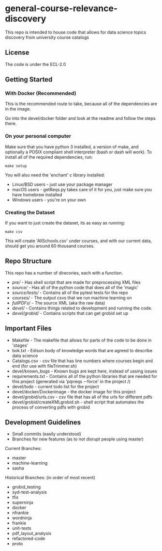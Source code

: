 # general-course-relevance-discovery

This repo is intended to house code that allows for data science topics discovery from university course catalogs

## License

The code is under the ECL-2.0

## Getting Started

### With Docker (Recommended)

This is the recommended route to take, because all of the dependencies are in the image.

Go into the devel/docker folder and look at the readme and follow the steps there.

### On your personal computer

Make sure that you have python 3 installed, a version of make, and optionally a POSIX compliant shell interpreter (bash or dash will work).
To install all of the required dependencies, run:
```
make setup
```

You will also need the 'enchant' c library installed:
* Linux/BSD users - just use your package manager
* macOS users - getReqs.py takes care of it for you, just make sure you have homebrew installed
* Windows users - you're on your own

### Creating the Dataset

If you want to just create the dataset, its as easy as running:
```
make csv
```
This will create 'AllSchools.csv' under courses, and with our current data, should get you around 60 thousand courses.

## Repo Structure

This repo has a number of direcories, each with a function.
* *pre/* - Has shell script that are made for preprocessing XML files
* *source/* - Has all of the python code that does all of the 'magic'
* *source/tests/* - Contains all of the pytest tests for the repo
* *courses/* - The output csvs that we run machine learning on
* *fullPDFs/* - The source XML (aka the raw data)
* *devel/* - Contains things related to development and running the code.
* *devel/grobid/* - Contains scripts that can get grobid set up

## Important Files

* Makefile - The makefile that allows for parts of the code to be done in 'stages'
* bok.txt - Edison body of knowledge words that are agreed to describe data science
* Catalogs.csv - csv file that has line numbers where courses begin and end (for use with fileTrimmer.sh)
* devel/known\_bugs - Known bugs are kept here, instead of ussing issues
* requirements.txt - Contains all of the python libraries that are needed for this project (generated via 'pipreqs --force' in the project /)
* devel/todo - current todo list for the project
* devel/docker/Dockerimage - the docker image for this project
* devel/grobid/urls.csv - csv file that has all of the urls for different pdfs
* devel/grobid/createXMLgrobid.sh - shell script that automates the process of converting pdfs with grobid
## Development Guidelines

* Small commits (easily understood)
* Branches for new features (as to not disrupt people using master)

Current Branches:
* master
* machine-learning
* sasha

Historical Branches: (in order of most recent)
* grobid_testing
* syd-test-analysis
* tfix
* superninja
* docker
* nfrankie
* wordninja
* frankie
* unit-tests
* pdf\_layout\_analysis
* refactored-code
* proto
